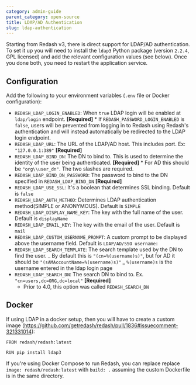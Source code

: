 ```yaml
---
category: admin-guide
parent_category: open-source
title: LDAP/AD Authentication
slug: ldap-authentication
---
```


Starting from Redash v3, there is direct support for LDAP/AD authentication. To set it up you will need to install the `ldap3` Python package (version `2.2.4`, GPL licensed) and add the relevant configuration values (see below). Once you done both, you need to restart the application service.

## Configuration

Add the following to your environment variables (`.env` file or Docker configuration):

- `REDASH_LDAP_LOGIN_ENABLED`: When `true` LDAP login will be enabled at `ldap/login` endpoint. **[Required]** \* If `REDASH_PASSWORD_LOGIN_ENABLED` is `false`, users will be prevented from logging in to Redash using Redash's authentication and will instead automatically be redirected to the LDAP login endpoint.
- `REDASH_LDAP_URL`: The URL of the LDAP/AD host. This includes port. Ex: `"127.0.0.1:389"` **[Required]**
- `REDASH_LDAP_BIND_DN`: The DN to bind to. This is used to determine the identity of the user being authenticated. **[Required]** \* For AD this should be `"org\\user_dn"`. The two slashes are required.
- `REDASH_LDAP_BIND_DN_PASSWORD`: The password to bind to the DN specified in `REDASH_LDAP_BIND_DN` **[Required]**
- `REDASH_LDAP_USE_SSL`: It's a boolean that determines SSL binding. Default is `false`
- `REDASH_LDAP_AUTH_METHOD`: Determines LDAP authentication method(SIMPLE or ANONYMOUS). Default is `SIMPLE`
- `REDASH_LDAP_DISPLAY_NAME_KEY`: The key with the full name of the user. Default is `displayName`
- `REDASH_LDAP_EMAIL_KEY`: The key with the email of the user. Default is `mail`
- `REDASH_LDAP_CUSTOM_USERNAME_PROMPT`: A custom prompt to be displayed above the username field. Default is `LDAP/AD/SSO username:`
- `REDASH_LDAP_SEARCH_TEMPLATE`: The search template used by the DN to find the user.
  _ By default this is `"(cn=%(username)s)"`, but for AD it should be `"(sAMAccountName=%(username)s)"`
  _ `%(username)s` is the username entered in the ldap login page
- `REDASH_LDAP_SEARCH_DN`: The search DN to bind to. Ex. `"cn=users,dc=ORG,dc=local"` **[Required]**
  - Prior to 4.0, this option was called `REDASH_SEARCH_DN`

## Docker

If using LDAP in a docker setup, then you will have to create a custom image (https://github.com/getredash/redash/pull/1836#issuecomment-321331014):

```
FROM redash/redash:latest

RUN pip install ldap3
```

If you're using Docker Compose to run Redash, you can replace replace `image: redash/redash:latest` with `build: .` assuming the custom Dockerfile is in the same directory.
